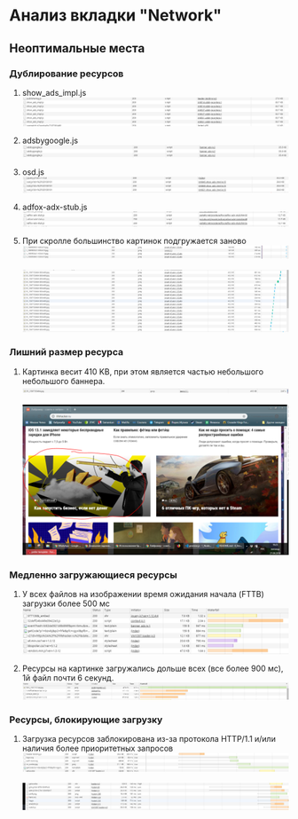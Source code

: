# Анализ вкладки "Network"

## Неоптимальные места

### Дублирование ресурсов
1. show_ads_impl.js
![](img/01.PNG)

1. adsbygoogle.js
![](img/02.PNG)

1. osd.js
![](img/03.PNG)

1. adfox-adx-stub.js
![](img/04.PNG)

1. При скролле большинство картинок подгружается заново
![](img/05.PNG)<br><br>
![](img/08.PNG)

### Лишний размер ресурса
1. Картинка весит 410 KB, при этом является частью небольшого небольшого баннера.
![](img/06.PNG)<br><br>
![](img/07.PNG)

### Медленно загружающиеся ресурсы
1. У всех файлов на изображении время ожидания начала (FTTB) загрузки более 500 мс
![](img/09.PNG)

1. Ресурсы на картинке загружались дольше всех (все более 900 мс), 1й файл почти 6 секунд.
![](img/10.PNG)

### Ресурсы, блокирующие загрузку
1. Загрузка ресурсов заблокирована из-за протокола HTTP/1.1 и/или наличия более приоритетных запросов
![](img/11.PNG)<br><br>
![](img/12.PNG)


